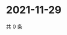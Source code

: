 # 2021-11-29

共 0 条

<!-- BEGIN WEIBO -->
<!-- 最后更新时间 Mon Nov 29 2021 07:14:29 GMT+0800 (China Standard Time) -->

<!-- END WEIBO -->
